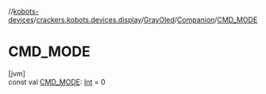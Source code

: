 //[kobots-devices](../../../../index.md)/[crackers.kobots.devices.display](../../index.md)/[GrayOled](../index.md)/[Companion](index.md)/[CMD_MODE](-c-m-d_-m-o-d-e.md)

# CMD_MODE

[jvm]\
const val [CMD_MODE](-c-m-d_-m-o-d-e.md): [Int](https://kotlinlang.org/api/latest/jvm/stdlib/kotlin/-int/index.html) = 0
